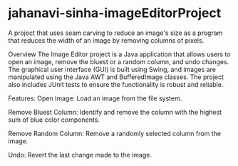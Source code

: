 # jahanavi-sinha-imageEditorProject
A project that uses seam carving to reduce an image's size as a program that reduces the width of an image by removing columns of pixels.

Overview
The Image Editor project is a Java application that allows users to open an image, remove the bluest or a random column, and undo changes. The graphical user interface (GUI) is built using Swing, and images are manipulated using the Java AWT and BufferedImage classes. The project also includes JUnit tests to ensure the functionality is robust and reliable.

Features:
Open Image: Load an image from the file system.

Remove Bluest Column: Identify and remove the column with the highest sum of blue color components.

Remove Random Column: Remove a randomly selected column from the image.

Undo: Revert the last change made to the image.
